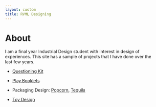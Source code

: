 ```yaml
---
layout: custom
title: RVML Designing
---
```


# About

I am a final year Industrial Design student with interest in design of experiences. This site has a sample of projects that I have done over the last few years. 

* [Questioning Kit](projects/QuestioningKit/)

* [Play Booklets](projects/PlayBooklets/)

* Packaging Design: [Popcorn](projects/PackageDesign/Popcorn/), [Tequila](projects/PackageDesign/Tequila/)

* [Toy Design](projects/ToyDesign/)

